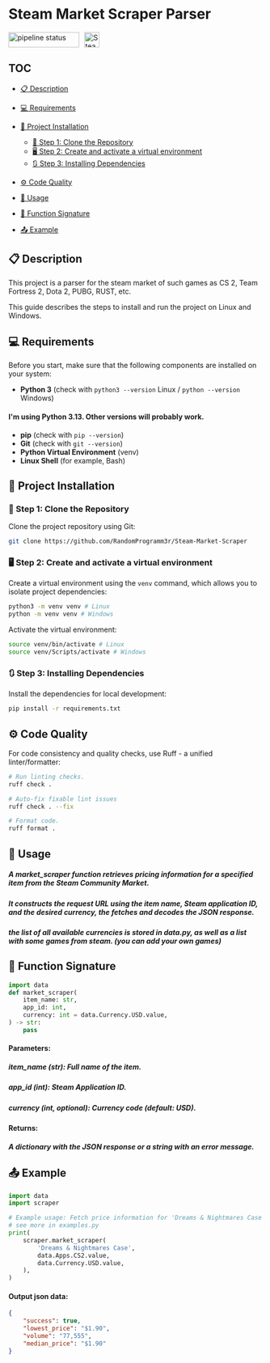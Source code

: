 # Steam Market Scraper Parser

<div 
	style="display: flex; 
	align-items: center;">
  <a 
	style="text-decoration: none; color: inherit; margin-right:10px;" 
    href="https://github.com/RandomProgramm3r/Steam-Market-Scraper/actions/workflows/linting.yml/">
    <img 
        src="https://github.com/RandomProgramm3r/Steam-Market-Scraper/actions/workflows/linting.yml/badge.svg" 
        alt="pipeline status" 
        height="30" 
        width="140">
  </a>
  <a 
    href="https://steamcommunity.com/market/">
    <img 
        src="https://steamcommunity.com/favicon.ico" 
        alt="Steam logo" 
        height="30" 
        width="30">
  </a>
</div>

## TOC

- [📋 Description](#-description)
- [💻 Requirements](#-requirements)
- [🚀 Project Installation](#-project-installation)
	- [📂 Step 1: Clone the Repository](#-step-1-clone-the-repository)
	- [🖥 Step 2: Create and activate a virtual environment](#-step-2-create-and-activate-a-virtual-environment)
	- [🔃 Step 3: Installing Dependencies](#-step-3-installing-dependencies)

- [⚙ Code Quality](#-code-quality)
- [🧩 Usage](#-usage)
- [🔨 Function Signature](#-function-signature)
- [📤 Example](#-example)


## 📋 Description

This project is a parser for the steam market of such games as CS 2, Team Fortress 2, Dota 2, PUBG, RUST, etc.


This guide describes the steps to install and run the project on Linux and Windows.


## 💻 Requirements

Before you start, make sure that the following components are installed on your system:

- **Python 3** (check with `python3 --version` Linux / `python --version` Windows)
#### I'm using Python 3.13. Other versions will probably work.
- **pip** (check with `pip --version`)
- **Git** (check with `git --version`)
- **Python Virtual Environment** (venv)
- **Linux Shell** (for example, Bash)

## 🚀 Project Installation

### 📂 Step 1: Clone the Repository

Clone the project repository using Git:

```bash
git clone https://github.com/RandomProgramm3r/Steam-Market-Scraper
```

### 🖥 Step 2: Create and activate a virtual environment

Create a virtual environment using the `venv` command, which allows you to isolate project dependencies:

```bash
python3 -m venv venv # Linux
python -m venv venv # Windows
```

Activate the virtual environment:

```bash
source venv/bin/activate # Linux
source venv/Scripts/activate # Windows
```

### 🔃 Step 3: Installing Dependencies

Install the dependencies for local development:

```bash
pip install -r requirements.txt
```


## ⚙ Code Quality

For code consistency and quality checks, use Ruff - a unified linter/formatter:

```bash
# Run linting checks.
ruff check .

# Auto-fix fixable lint issues
ruff check . --fix

# Format code.
ruff format .
```


## 🧩 Usage
##### A market_scraper function retrieves pricing information for a specified item from the Steam Community Market. 
##### It constructs the request URL using the item name, Steam application ID, and the desired currency, the fetches and decodes the JSON response.

##### the list of all available currencies is stored in data.py, as well as a list with some games from steam. (you can add your own games)

## 🔨 Function Signature
```python
import data
def market_scraper(
    item_name: str,
    app_id: int,
    currency: int = data.Currency.USD.value,
) -> str:
	pass
```

#### Parameters:
##### item_name (str): Full name of the item.
##### app_id (int): Steam Application ID.
##### currency (int, optional): Currency code (default: USD).

#### Returns:
##### A dictionary with the JSON response or a string with an error message.


## 📤 Example

```python
import data
import scraper

# Example usage: Fetch price information for 'Dreams & Nightmares Case' in USD for the CS2 app.
# see more in examples.py
print(
    scraper.market_scraper(
        'Dreams & Nightmares Case',
        data.Apps.CS2.value,
        data.Currency.USD.value,
    ),
)
```
#### Output json data:
```json
{
    "success": true,
    "lowest_price": "$1.90",
    "volume": "77,555",
    "median_price": "$1.90"
}
```